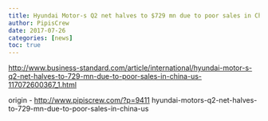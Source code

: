 ```yaml
---
title: Hyundai Motor-s Q2 net halves to $729 mn due to poor sales in China, US
author: PipisCrew
date: 2017-07-26
categories: [news]
toc: true
---
```


http://www.business-standard.com/article/international/hyundai-motor-s-q2-net-halves-to-729-mn-due-to-poor-sales-in-china-us-117072600367_1.html

origin - http://www.pipiscrew.com/?p=9411 hyundai-motors-q2-net-halves-to-729-mn-due-to-poor-sales-in-china-us